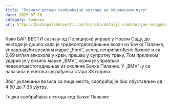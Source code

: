 ```yaml
---
title: "Познати детаљи саобраћајне незгоде на обровачком путу"
date: 2025-07-10
category: Хроника
url: https://backapalankavesti.com/hronika/detalji-saobracajne-nezgode/
---
```


Како БАП ВЕСТИ сазнају од Полицијске управе у Новом Саду, до незгоде је дошло када је тридесетдвогодишњи возач из Бачке Паланке, управљајући возилом марке „Ford“, услед неприлагођене брзине и са 0,69 мг/мл алкохола у крви, прешао у супротну траку.
Том приликом ударио је у возило марке „BMV“, којим је управљао педесетшестогодишњак из околине Бачке Паланке. У „BMV“-у се налазила и његова суграђанка стара 38 година.

Због уклањања возила са лица места, саобраћај је био обустављен од 4:50 до 7:35 ујутру.

Тешка саобраћајна незгода код Бачке Паланке
